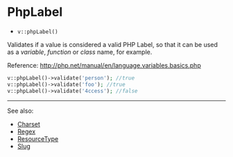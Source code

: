 # PhpLabel

- `v::phpLabel()`

Validates if a value is considered a valid PHP Label, 
so that it can be used as a *variable*, *function* or *class* name, for example.

Reference:
http://php.net/manual/en/language.variables.basics.php

```php
v::phpLabel()->validate('person'); //true
v::phpLabel()->validate('foo'); //true
v::phpLabel()->validate('4ccess'); //false
```

***
See also:

  * [Charset](Charset.md)
  * [Regex](Regex.md)
  * [ResourceType](ResourceType.md)
  * [Slug](Slug.md)
